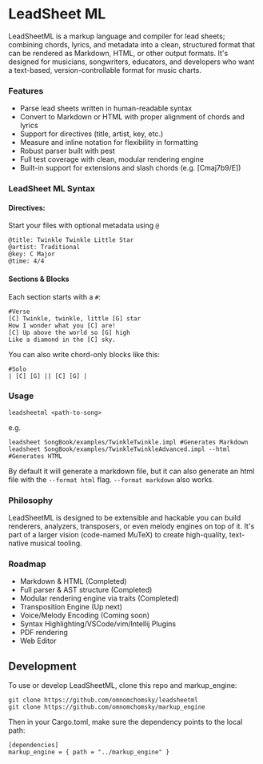 # LeadSheet ML
LeadSheetML is a markup language and compiler for lead sheets; combining chords, 
lyrics, and metadata into a clean, structured format that can be rendered as Markdown, HTML, 
or other output formats. It's designed for musicians, songwriters, educators, and developers 
who want a text-based, version-controllable format for music charts.

### Features

- Parse lead sheets written in human-readable syntax 
- Convert to Markdown or HTML with proper alignment of chords and lyrics 
- Support for directives (title, artist, key, etc.)
- Measure and inline notation for flexibility in formatting 
- Robust parser built with pest 
- Full test coverage with clean, modular rendering engine
- Built-in support for extensions and slash chords (e.g. [Cmaj7b9/E])

### LeadSheet ML Syntax

#### Directives:
Start your files with optional metadata using `@`
```
@title: Twinkle Twinkle Little Star
@artist: Traditional
@key: C Major
@time: 4/4
```

#### Sections & Blocks
Each section starts with a `#`:
```
#Verse
[C] Twinkle, twinkle, little [G] star  
How I wonder what you [C] are!  
[C] Up above the world so [G] high  
Like a diamond in the [C] sky.
```

You can also write chord-only blocks like this:
```
#Solo
| [C] [G] || [C] [G] |
```

### Usage

```
leadsheetml <path-to-song>
```
e.g.
```
leadsheet SongBook/examples/TwinkleTwinkle.impl #Generates Markdown
leadsheet SongBook/examples/TwinkleTwinkleAdvanced.impl --html #Generates HTML

```

By default it will generate a markdown file, but it can also generate an html file with the `--format html` flag.
`--format markdown` also works.

### Philosophy
LeadSheetML is designed to be extensible and hackable you can build renderers, analyzers, transposers,
or even melody engines on top of it. It's part of a larger vision (code-named MuTeX) to create high-quality,
text-native musical tooling.

### Roadmap
- Markdown & HTML (Completed)
- Full parser & AST structure (Completed)
- Modular rendering engine via traits (Completed)
- Transposition Engine (Up next)
- Voice/Melody Encoding (Coming soon)
- Syntax Highlighting/VSCode/vim/Intellij Plugins
- PDF rendering
- Web Editor

## Development



To use or develop LeadSheetML, clone this repo and markup_engine:

```
git clone https://github.com/omnomchomsky/leadsheetml
git clone https://github.com/omnomchomsky/markup_engine
```

Then in your Cargo.toml, make sure the dependency points to the local path:

```
[dependencies]
markup_engine = { path = "../markup_engine" }
```